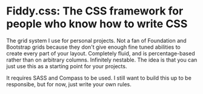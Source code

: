 Fiddy.css: The CSS framework for people who know how to write CSS
=========

The grid system I use for personal projects. Not a fan of Foundation and Bootstrap grids because they don't give enough fine tuned abilities to create every part of your layout. Completely fluid, and is percentage-based rather than on arbitrary columns. Infinitely nestable. The idea is that you can just use this as a starting point for your projects.

It requires SASS and Compass to be used. I still want to build this up to be responsibe, but for now, just write your own rules.
